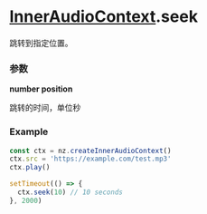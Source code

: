# [InnerAudioContext](./../InnerAudioContext).seek

跳转到指定位置。

### 参数

**number position**

跳转的时间，单位秒

### Example

```ts
const ctx = nz.createInnerAudioContext()
ctx.src = 'https://example.com/test.mp3'
ctx.play()

setTimeout(() => {
  ctx.seek(10) // 10 seconds
}, 2000)
```
